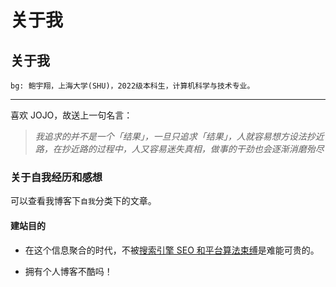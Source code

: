 # 关于我


## 关于我

`bg: 鲍宇翔，上海大学(SHU)，2022级本科生，计算机科学与技术专业。`

---

喜欢 JOJO，故送上一句名言：

> _我追求的并不是一个「结果」，一旦只追求「结果」，人就容易想方设法抄近路，在抄近路的过程中，人又容易迷失真相，做事的干劲也会逐渐消磨殆尽_

### 关于自我经历和感想

可以查看我博客下`自我`分类下的文章。

#### 建站目的

- 在这个信息聚合的时代，不被<u>搜索引擎 SEO 和平台算法束缚</u>是难能可贵的。

- 拥有个人博客不酷吗！

